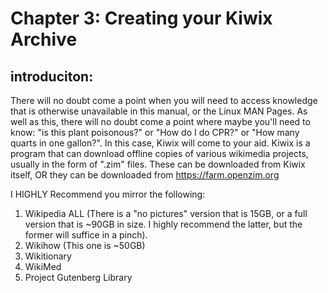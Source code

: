 # Chapter 3: Creating your Kiwix Archive
## introduciton: 
There will no doubt come a point when you will need to access knowledge that is otherwise unavailable in this manual, or the Linux MAN Pages. As well as 
this, there will no doubt come a point where maybe you'll need to know: "is this plant poisonous?" or "How do I do CPR?" or "How many quarts in one gallon?". In this case, Kiwix will come to your aid. Kiwix is a program that can download offline copies of various wikimedia projects, usually in the form of ".zim" files. These can be downloaded from Kiwix itself, OR they can be downloaded from https://farm.openzim.org 

I HIGHLY Recommend you mirror the following: 
1. Wikipedia ALL (There is a "no pictures" version that is 15GB, or a full version that is ~90GB in size. I highly recommend the latter, but the former will suffice in a pinch). 
2. Wikihow (This one is ~50GB)
3. Wikitionary
4. WikiMed
5. Project Gutenberg Library


